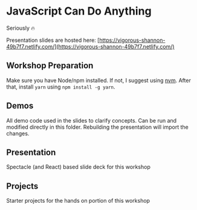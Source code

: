 # JavaScript Can Do Anything

Seriously 🔥

Presentation slides are hosted here: [https://vigorous-shannon-49b7f7.netlify.com/](https://vigorous-shannon-49b7f7.netlify.com/)

## Workshop Preparation

Make sure you have Node/npm installed. If not, I suggest using [nvm](https://github.com/creationix/nvm#install-script). After that, install `yarn` using `npm install -g yarn`.

## Demos

All demo code used in the slides to clarify concepts. Can be run and modified directly in this folder. Rebuilding the presentation will import the changes.

## Presentation

Spectacle (and React) based slide deck for this workshop

## Projects

Starter projects for the hands on portion of this workshop

